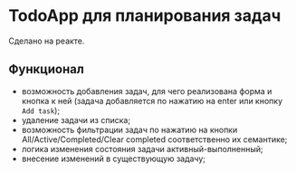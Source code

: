 # TodoApp для планирования задач

Сделано на реакте.

## Функционал

- возможность добавления задач, для чего реализована форма и кнопка к ней (задача добавляется по нажатию на enter или кнопку `Add task`);
- удаление задачи из списка;
- возможность фильтрации задач по нажатию на кнопки All/Active/Completed/Clear completed соответственно их семантике;
- логика изменения состояния задачи активный-выполненный;
- внесение изменений в существующую задачу;
